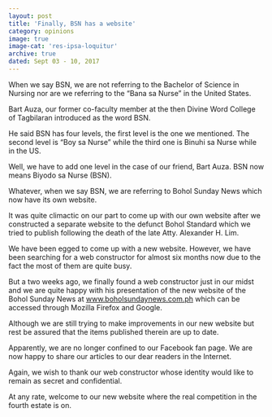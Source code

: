 ```yaml
---
layout: post
title: 'Finally, BSN has a website'
category: opinions
image: true
image-cat: 'res-ipsa-loquitur'
archive: true
dated: Sept 03 - 10, 2017
---
```


When we say BSN, we are not referring to the Bachelor of Science in Nursing nor are we referring to the “Bana sa Nurse” in the United States.

Bart Auza, our former co-faculty member at the then Divine Word College of Tagbilaran introduced as the word BSN.

He said BSN has four levels, the first level is the one we mentioned. The second level is “Boy sa Nurse” while the third one is Binuhi sa Nurse while in the US.

Well, we have to add one level in the case of our friend, Bart Auza. BSN now means Biyodo sa Nurse (BSN).

Whatever, when we say BSN, we are referring to Bohol Sunday News which now have its own website.

It was quite climactic on our part to come up with our own website after we constructed a separate website to the defunct Bohol Standard which we tried to publish following the death of the late Atty. Alexander H. Lim.

We have been egged to come up with a new website. However, we have been searching for a web constructor for almost six months now due to the fact the most of them are quite busy.

But a two weeks ago, we finally found a web constructor just in our midst and we are quite happy with his presentation of the new website of the Bohol Sunday News at www.boholsundaynews.com.ph which can be accessed through Mozilla Firefox and Google.

Although we are still trying to make improvements in our new website but rest be assured that the items published therein are up to date.

Apparently, we are no longer confined to our Facebook fan page. We are now happy to share our articles to our dear readers in the Internet.

Again, we wish to thank our web constructor whose identity would like to remain as secret and confidential.

At any rate, welcome to our new website where the real competition in the fourth estate is on.
